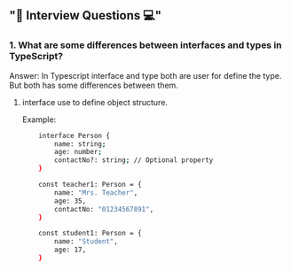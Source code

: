 ## "🎯 Interview Questions 💻"


### 1. What are some differences between interfaces and types in TypeScript?

Answer: In Typescript interface and type both are user for define the type. But both has some differences between them.

 1. interface use to define object structure.
    
    Example:
    ```bash
        interface Person {
            name: string;
            age: number;
            contactNo?: string; // Optional property
        }

        const teacher1: Person = {
            name: "Mrs. Teacher",
            age: 35,
            contactNo: "01234567891",
        }

        const student1: Person = {
            name: "Student",
            age: 17,
        }
    ```